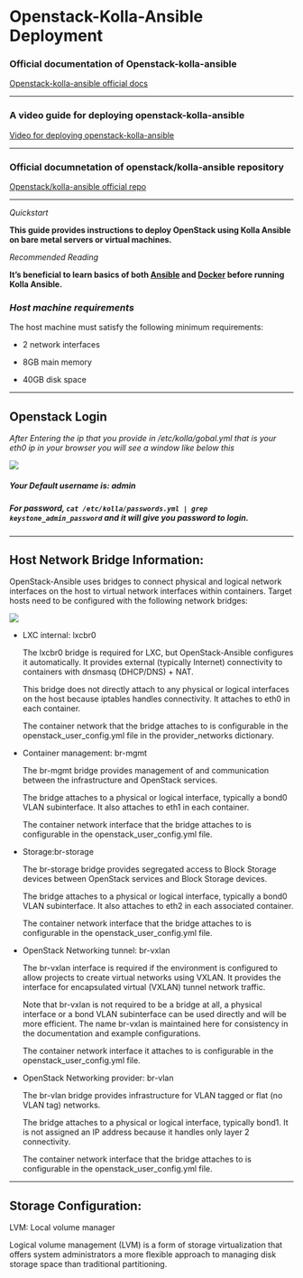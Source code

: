 # Openstack-Kolla-Ansible Deployment

### Official documentation of Openstack-kolla-ansible
[Openstack-kolla-ansible official docs](https://docs.openstack.org/kolla-ansible/latest/user/quickstart.html#install-kolla-ansible)

---
### A video guide for deploying openstack-kolla-ansible
[Video for deploying openstack-kolla-ansible](https://www.youtube.com/watch?v=b-XgSPuedro&list=LL&index=1)

---

### Official documnetation of openstack/kolla-ansible repository
[Openstack/kolla-ansible official repo](https://opendev.org/openstack/kolla-ansible)

---

*Quickstart*

**This guide provides instructions to deploy OpenStack using Kolla Ansible on bare metal servers or virtual machines.**

*Recommended Reading*

**It’s beneficial to learn basics of both [Ansible](https://docs.ansible.com/) and [Docker](https://docs.docker.com/) before running Kolla Ansible.**

### ***Host machine requirements***

The host machine must satisfy the following minimum requirements:

- 2 network interfaces

- 8GB main memory

- 40GB disk space

---
## Openstack Login

*After Entering the ip that you provide in /etc/kolla/gobal.yml that is your eth0 ip in your browser you will see a window like below this*


![](https://i.ytimg.com/vi/ZpjNS1p3kAQ/maxresdefault.jpg)

##### Your Default username is: ***admin***
##### For password, `cat /etc/kolla/passwords.yml | grep keystone_admin_password` and it will give you password to login.

---
## Host Network Bridge Information:

OpenStack-Ansible uses bridges to connect physical and logical network interfaces on the host to virtual network interfaces within containers. Target hosts need to be configured with the following network bridges:

![](https://lh3.googleusercontent.com/GEEKQiewwupz56eTi9u6mcfwiglmTqCQJM0yITAntcBRuXQ-SQVgH5cndtsYo60kKiLjlcik6DzVJEJNRS_HeGrMxa26JsWui9B1ydhPWHivCc5sGQ2WAOUcSvL0seq9CdiQLiFQ9nGOops0p2k)

  

-   LXC internal: lxcbr0  
      
    The lxcbr0 bridge is required for LXC, but OpenStack-Ansible configures it automatically. It provides external (typically Internet) connectivity to containers with dnsmasq (DHCP/DNS) + NAT.  
      
    This bridge does not directly attach to any physical or logical interfaces on the host because iptables handles connectivity. It attaches to eth0 in each container.  
      
    The container network that the bridge attaches to is configurable in the openstack_user_config.yml file in the provider_networks dictionary.  
      
    
-   Container management: br-mgmt  
      
    The br-mgmt bridge provides management of and communication between the infrastructure and OpenStack services.  
      
    The bridge attaches to a physical or logical interface, typically a bond0 VLAN subinterface. It also attaches to eth1 in each container.  
      
    The container network interface that the bridge attaches to is configurable in the openstack_user_config.yml file.  
      
    
-   Storage:br-storage  
      
    The br-storage bridge provides segregated access to Block Storage devices between OpenStack services and Block Storage devices.  
      
    The bridge attaches to a physical or logical interface, typically a bond0 VLAN subinterface. It also attaches to eth2 in each associated container.  
      
    The container network interface that the bridge attaches to is configurable in the openstack_user_config.yml file.  
      
    
-   OpenStack Networking tunnel: br-vxlan  
      
    The br-vxlan interface is required if the environment is configured to allow projects to create virtual networks using VXLAN. It provides the interface for encapsulated virtual (VXLAN) tunnel network traffic.  
      
    Note that br-vxlan is not required to be a bridge at all, a physical interface or a bond VLAN subinterface can be used directly and will be more efficient. The name br-vxlan is maintained here for consistency in the documentation and example configurations.  
      
    The container network interface it attaches to is configurable in the openstack_user_config.yml file.  
      
    
-   OpenStack Networking provider: br-vlan  
      
    The br-vlan bridge provides infrastructure for VLAN tagged or flat (no VLAN tag) networks.  
      
    The bridge attaches to a physical or logical interface, typically bond1. It is not assigned an IP address because it handles only layer 2 connectivity.  
      
    The container network interface that the bridge attaches to is configurable in the openstack_user_config.yml file.

---

## Storage Configuration:
LVM: Local volume manager

Logical volume management (LVM) is a form of storage virtualization that offers system administrators a more flexible approach to managing disk storage space than traditional partitioning.

